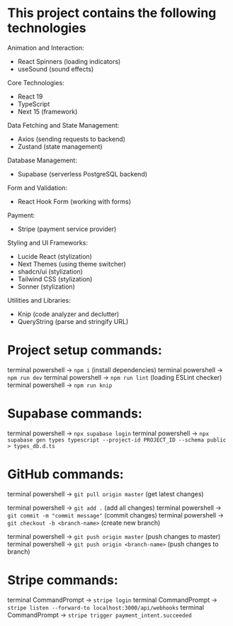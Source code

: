 # This project contains the following technologies

Animation and Interaction:
- React Spinners (loading indicators)
- useSound (sound effects)

Core Technologies:
- React 19
- TypeScript
- Next 15 (framework)

Data Fetching and State Management:
- Axios (sending requests to backend)
- Zustand (state management)

Database Management:
- Supabase (serverless PostgreSQL backend)

Form and Validation:
- React Hook Form (working with forms)

Payment:
- Stripe (payment service provider)

Styling and UI Frameworks:
- Lucide React (stylization)
- Next Themes (using theme switcher)
- shadcn/ui (stylization)
- Tailwind CSS (stylization)
- Sonner (stylization)

Utilities and Libraries:
- Knip (code analyzer and declutter)
- QueryString (parse and stringify URL)



# Project setup commands:
terminal powershell -> `npm i` (install dependencies)
terminal powershell -> `npm run dev`
terminal powershell -> `npm run lint` (loading ESLint checker)
terminal powershell -> `npm run knip`

# Supabase commands:
terminal powershell -> `npx supabase login`
terminal powershell -> `npx supabase gen types typescript --project-id PROJECT_ID --schema public > types_db.d.ts`

# GitHub commands:
terminal powershell -> `git pull origin master` (get latest changes)

terminal powershell -> `git add .` (add all changes)
terminal powershell -> `git commit -m "commit message"` (commit changes)
terminal powershell -> `git checkout -b <branch-name>` (create new branch)

terminal powershell -> `git push origin master` (push changes to master)
terminal powershell -> `git push origin <branch-name>` (push changes to branch)

# Stripe commands:
terminal CommandPrompt -> `stripe login`
terminal CommandPrompt -> `stripe listen --forward-to localhost:3000/api/webhooks`
terminal CommandPrompt -> `stripe trigger payment_intent.succeeded`


